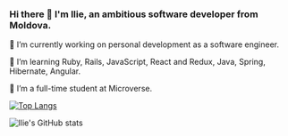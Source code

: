 ### Hi there 👋 I'm Ilie, an ambitious software developer from Moldova. 



🔭 I’m currently working on personal development as a software engineer.

🌱 I’m learning Ruby, Rails, JavaScript, React and Redux, Java, Spring, Hibernate, Angular.

👯 I’m a full-time student at Microverse.

[![Top Langs](https://github-readme-stats.vercel.app/api/top-langs/?username=iliebabcenco&layout=compact)](https://github.com/anuraghazra/github-readme-stats)

![Ilie's GitHub stats](https://github-readme-stats.vercel.app/api?username=iliebabcenco&show_icons=true&theme=onedark)
